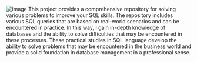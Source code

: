 ![image](https://github.com/user-attachments/assets/46627d9e-cfa2-48c1-ac69-3a900e7f8fc6)
This project provides a comprehensive repository for solving various problems to improve your SQL skills. The repository includes various SQL queries that are based on real-world scenarios and can be encountered in practice. 
In this way, I gain in-depth knowledge of databases and the ability to solve difficulties that may be encountered in these processes. 
These practical studies in SQL language develop the ability to solve problems that may be encountered in the business world and provide a solid foundation in database management in a professional sense.
